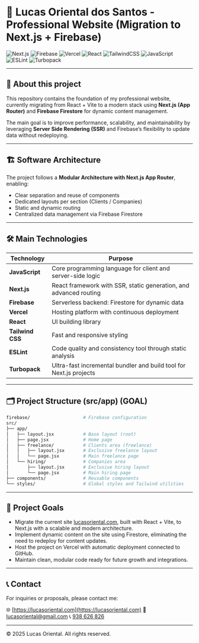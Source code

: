 # 🚀 Lucas Oriental dos Santos - Professional Website (Migration to Next.js + Firebase)

![Next.js](https://img.shields.io/badge/Next.js-000000?style=for-the-badge&logo=next.js&logoColor=white)&nbsp;![Firebase](https://img.shields.io/badge/Firebase-FFCA28?style=for-the-badge&logo=firebase&logoColor=black)&nbsp;![Vercel](https://img.shields.io/badge/Vercel-000000?style=for-the-badge&logo=vercel&logoColor=white)&nbsp;![React](https://img.shields.io/badge/React-61DAFB?style=for-the-badge&logo=react&logoColor=black)&nbsp;![TailwindCSS](https://img.shields.io/badge/Tailwind_CSS-06B6D4?style=for-the-badge&logo=tailwind-css&logoColor=white)&nbsp;![JavaScript](https://img.shields.io/badge/JavaScript-F7DF1E?style=for-the-badge&logo=javascript&logoColor=black)&nbsp;![ESLint](https://img.shields.io/badge/ESLint-4B32C3?style=for-the-badge&logo=eslint&logoColor=white)&nbsp;![Turbopack](https://img.shields.io/badge/Turbopack-000000?style=for-the-badge&logo=turborepo&logoColor=white)

---

## 📌 About this project

This repository contains the foundation of my professional website, currently migrating from React + Vite to a modern stack using **Next.js (App Router)** and **Firebase Firestore** for dynamic content management.

The main goal is to improve performance, scalability, and maintainability by leveraging **Server Side Rendering (SSR)** and Firebase’s flexibility to update data without redeploying.

---

## 🏗️ Software Architecture

The project follows a **Modular Architecture with Next.js App Router**, enabling:

- Clear separation and reuse of components
- Dedicated layouts per section (Clients / Companies)
- Static and dynamic routing
- Centralized data management via Firebase Firestore

---

## 🛠️ Main Technologies

| Technology       | Purpose                                                            |
| ---------------- | ------------------------------------------------------------------ |
| **JavaScript**   | Core programming language for client and server-side logic         |
| **Next.js**      | React framework with SSR, static generation, and advanced routing  |
| **Firebase**     | Serverless backend: Firestore for dynamic data                     |
| **Vercel**       | Hosting platform with continuous deployment                        |
| **React**        | UI building library                                                |
| **Tailwind CSS** | Fast and responsive styling                                        |
| **ESLint**       | Code quality and consistency tool through static analysis          |
| **Turbopack**    | Ultra-fast incremental bundler and build tool for Next.js projects |

---

## 🗂️ Project Structure (src/app) (GOAL)

```bash
firebase/                    # Firebase configuration
src/
├── app/
│   ├── layout.jsx           # Base layout (root)
│   ├── page.jsx             # Home page
│   ├── freelance/           # Clients area (freelance)
│   │   ├── layout.jsx       # Exclusive freelance layout
│   │   └── page.jsx         # Main freelance page
│   └── hiring/              # Companies area
│       ├── layout.jsx       # Exclusive hiring layout
│       └── page.jsx         # Main hiring page
├── components/              # Reusable components
└── styles/                  # Global styles and Tailwind utilities
```

---

## 🎯 Project Goals

- Migrate the current site [lucasoriental.com](https://lucasoriental.com), built with React + Vite, to Next.js with a scalable and modern architecture.
- Implement dynamic content on the site using Firestore, eliminating the need to redeploy for content updates.
- Host the project on Vercel with automatic deployment connected to GitHub.
- Maintain clean, modular code ready for future growth and integrations.

---

## 📞 Contact

For inquiries or proposals, please contact me:

🌐 [https://lucasoriental.com](https://lucasoriental.com)
📧 [lucasoriental@gmail.com](mailto:lucasoriental@gmail.com)
📞 [938 626 826](tel:+351938626826)

---

© 2025 Lucas Oriental. All rights reserved.
